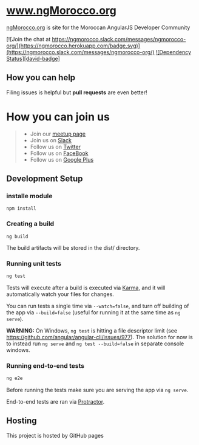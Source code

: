 # www.ngMorocco.org

[ngMorocco.org](www.ngmorocco.org) is site for the Moroccan AngularJS Developer Community

[![Join the chat at https://ngmorocco.slack.com/messages/ngmorocco-org/](https://ngmorocco.herokuapp.com/badge.svg)](https://ngmorocco.slack.com/messages/ngmorocco-org/)
[![Dependency Status][david-badge]][david-badge-url]

## How you can help

Filing issues is helpful but **pull requests** are even better!

# How you can join us

> - Join our [meetup page](http://www.meetup.com/r/inbound/0/0/shareimg/http://www.meetup.com/fr-FR/ngMorocco/?a=shareimg) 
> - Join us on [Slack](http://ngmorocco.org/slack.html)
> - Follow us on [Twitter](https://twitter.com/ngMorocco)
> - Follow us on [FaceBook](https://www.facebook.com/pages/NgMorocco/383524638512638)
> - Follow us on [Google Plus](https://plus.google.com/u/0/b/117323506670840622332)


## Development Setup

### installe module
```
npm install
```

### Creating a build
```
ng build
```
The build artifacts will be stored in the dist/ directory.

### Running unit tests

```bash
ng test
```

Tests will execute after a build is executed via [Karma](http://karma-runner.github.io/0.13/index.html), and it will automatically watch your files for changes.

You can run tests a single time via `--watch=false`, and turn off building of the app via `--build=false` (useful for running it at the same time as `ng serve`).

**WARNING:** On Windows, `ng test` is hitting a file descriptor limit (see https://github.com/angular/angular-cli/issues/977).
The solution for now is to instead run `ng serve` and `ng test --build=false` in separate console windows. 

### Running end-to-end tests

```bash
ng e2e
```

Before running the tests make sure you are serving the app via `ng serve`.

End-to-end tests are ran via [Protractor](https://angular.github.io/protractor/).

## Hosting

This project is hosted by GitHub pages


[david-badge-url]: https://david-dm.org/ngmorocco/ngmorocco-profile.svg